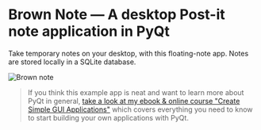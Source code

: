 # Brown Note — A desktop Post-it note application in PyQt

Take temporary notes on your desktop, with this floating-note app. Notes
are stored locally in a SQLite database.

![Brown note](screenshot-notes.png)

> If you think this example app is neat and want to learn more about
PyQt in general, [take a look at my ebook & online course
"Create Simple GUI Applications"](https://martinfitzpatrick.name/create-simple-gui-applications)
which covers everything you need to know to start building your own applications with PyQt.
